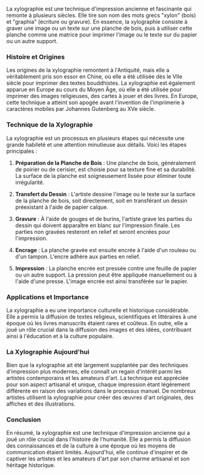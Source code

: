 La xylographie est une technique d'impression ancienne et fascinante qui remonte à plusieurs siècles. Elle tire son nom des mots grecs "xylon" (bois) et "graphia" (écriture ou gravure). En essence, la xylographie consiste à graver une image ou un texte sur une planche de bois, puis à utiliser cette planche comme une matrice pour imprimer l'image ou le texte sur du papier ou un autre support.

### Histoire et Origines

Les origines de la xylographie remontent à l'Antiquité, mais elle a véritablement pris son essor en Chine, où elle a été utilisée dès le VIIe siècle pour imprimer des textes bouddhistes. La xylographie est également apparue en Europe au cours du Moyen Âge, où elle a été utilisée pour imprimer des images religieuses, des cartes à jouer et des livres. En Europe, cette technique a atteint son apogée avant l'invention de l'imprimerie à caractères mobiles par Johannes Gutenberg au XVe siècle.

### Technique de la Xylographie

La xylographie est un processus en plusieurs étapes qui nécessite une grande habileté et une attention minutieuse aux détails. Voici les étapes principales :

1. **Préparation de la Planche de Bois** : Une planche de bois, généralement de poirier ou de cerisier, est choisie pour sa texture fine et sa durabilité. La surface de la planche est soigneusement lissée pour éliminer toute irrégularité.

2. **Transfert du Dessin** : L'artiste dessine l'image ou le texte sur la surface de la planche de bois, soit directement, soit en transférant un dessin préexistant à l'aide de papier calque.

3. **Gravure** : À l'aide de gouges et de burins, l'artiste grave les parties du dessin qui doivent apparaître en blanc sur l'impression finale. Les parties non gravées resteront en relief et seront encrées pour l'impression.

4. **Encrage** : La planche gravée est ensuite encrée à l'aide d'un rouleau ou d'un tampon. L'encre adhère aux parties en relief.

5. **Impression** : La planche encrée est pressée contre une feuille de papier ou un autre support. La pression peut être appliquée manuellement ou à l'aide d'une presse. L'image encrée est ainsi transférée sur le papier.

### Applications et Importance

La xylographie a eu une importance culturelle et historique considérable. Elle a permis la diffusion de textes religieux, scientifiques et littéraires à une époque où les livres manuscrits étaient rares et coûteux. En outre, elle a joué un rôle crucial dans la diffusion des images et des idées, contribuant ainsi à l'éducation et à la culture populaire.

### La Xylographie Aujourd'hui

Bien que la xylographie ait été largement supplantée par des techniques d'impression plus modernes, elle connaît un regain d'intérêt parmi les artistes contemporains et les amateurs d'art. La technique est appréciée pour son aspect artisanal et unique, chaque impression étant légèrement différente en raison des variations dans le processus manuel. De nombreux artistes utilisent la xylographie pour créer des œuvres d'art originales, des affiches et des illustrations.

### Conclusion

En résumé, la xylographie est une technique d'impression ancienne qui a joué un rôle crucial dans l'histoire de l'humanité. Elle a permis la diffusion des connaissances et de la culture à une époque où les moyens de communication étaient limités. Aujourd'hui, elle continue d'inspirer et de captiver les artistes et les amateurs d'art par son charme artisanal et son héritage historique.